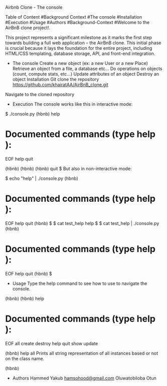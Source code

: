 Airbnb Clone - The console


Table of Content
#Background Context
#The console
#Installation
#Execution
#Usage
#Authors
#Background-Context
#Welcome to the AirBnB clone project!.

This project represents a significant milestone as it marks the first step towards building a full web application – the AirBnB clone. This initial phase is crucial because it lays the foundation for the entire project, including HTML/CSS templating, database storage, API, and front-end integration.

- The console
Create a new object (ex: a new User or a new Place)
Retrieve an object from a file, a database etc…
Do operations on objects (count, compute stats, etc…)
Update attributes of an object
Destroy an object
Installation
Git clone the repository https://github.com/khairatAA/AirBnB_clone.git

Navigate to the cloned repository

- Execution
The console works like this in interactive mode:

$ ./console.py
(hbnb) help

Documented commands (type help <topic>):
========================================
EOF  help  quit

(hbnb)
(hbnb)
(hbnb) quit
$
But also in non-interactive mode:

$ echo "help" | ./console.py
(hbnb)

Documented commands (type help <topic>):
========================================
EOF  help  quit
(hbnb)
$
$ cat test_help
help
$
$ cat test_help | ./console.py
(hbnb)

Documented commands (type help <topic>):
========================================
EOF  help  quit
(hbnb)
$
- Usage
Type the help command to see how to use to navigate the console.

(hbnb)
(hbnb) help

Documented commands (type help <topic>):
========================================
EOF  all  create  destroy  help  quit  show  update

(hbnb) help all
Prints all string representation of all instances based or not on the class name.

(hbnb)

- Authors
Hammed Yakub hamsohood@gmail.com
Oluwatobiloba Otun 
